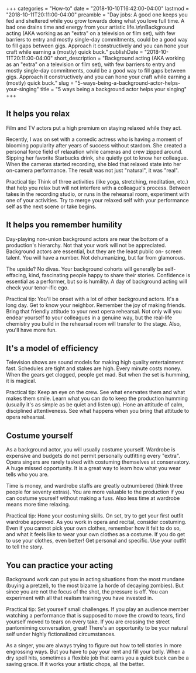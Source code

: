 +++
categories = "How-to"
date = "2018-10-10T16:42:00-04:00"
lastmod = "2018-10-11T20:11:00-04:00"
preamble = "Day jobs: A good one keeps you fed and sheltered while you grow towards doing what you love full time. A bad one drains time and energy from your artistic life.\n\nBackground acting (AKA working as an \"extra\" on a television or film set), with few barriers to entry and mostly single-day commitments, could be a good way to fill gaps between gigs. Approach it constructively and you can hone your craft while earning a (mostly) quick buck."
publishDate = "2018-10-11T20:11:00-04:00"
short_description = "Background acting (AKA working as an &quot;extra&quot; on a television or film set), with few barriers to entry and mostly single-day commitments, could be a good way to fill gaps between gigs. Approach it constructively and you can hone your craft while earning a (mostly) quick buck."
slug = "5-ways-being-a-background-actor-helps-your-singing"
title = "5 ways being a background actor helps your singing"
+++

## It helps you relax

Film and TV actors put a high premium on staying relaxed while they act.

Recently, I was on set with a comedic actress who is having a moment of blooming popularity after years of success without stardom. She created a personal force field of relaxation while cameras and crew zipped around. Sipping her favorite Starbucks drink, she quietly got to know her colleague. When the cameras started recording, she bled that relaxed state into her on-camera performance. The result was not just "natural", it was "real".

Practical tip: Think of three activities (like yoga, stretching, meditation, etc.) that help you relax but will not interfere with a colleague's process. Between takes in the recording studio, or runs in the rehearsal room, experiment with one of your activities. Try to merge your relaxed self with your performance self as the next scene or take begins.

## It helps you remember humility

Day-playing non-union background actors are near the bottom of a production's hierarchy. Not that your work will not be appreciated. Background actors are essential, but they are the least public on- screen talent. You will have a number. Not dehumanizing, but far from glamorous.

The upside? No divas. Your background cohorts will generally be self-effacing, kind, fascinating people happy to share their stories. Confidence is essential as a performer, but so is humility. A day of background acting will check your tenor-ific ego.

Practical tip: You'll be onset with a lot of other background actors. It's a long day. Get to know your neighbor. Remember the joy of making friends. Bring that friendly attitude to your next opera rehearsal. Not only will you endear yourself to your colleagues in a genuine way, but the real-life chemistry you build in the rehearsal room will transfer to the stage. Also, you'll have more fun.

## It's a model of efficiency

Television shows are sound models for making high quality entertainment fast. Schedules are tight and stakes are high. Every minute costs money. When the gears get clogged, people get mad. But when the set is humming, it is magical.

Practical tip: Keep an eye on the crew. See what enervates them and what makes them smile. Learn what you can do to keep the production humming (usually it's as simple as be quiet and listen up). Hone an attitude of calm, disciplined attentiveness. See what happens when you bring that attitude to opera rehearsal.

## Costume yourself

As a background actor, you will usually costume yourself. Wardrobe is expensive and budgets do not permit personally outfitting every "extra". Opera singers are rarely tasked with costuming themselves at conservatory. A huge missed opportunity. It is a great way to learn how what you wear tells who you are.

Time is money, and wardrobe staffs are greatly outnumbered (think three people for seventy extras). You are more valuable to the production if you can costume yourself without making a fuss. Also less time at wardrobe means more time relaxing.

Practical tip: Hone your costuming skills. On set, try to get your first outfit wardrobe approved. As you work in opera and recital, consider costuming. Even if you cannot pick your own clothes, remember how it felt to do so, and what it feels like to wear your own clothes as a costume. If you do get to use your clothes, even better! Get personal and specific. Use your outfit to tell the story.

## You can practice your acting

Background work can put you in acting situations from the most mundane (buying a pretzel), to the most bizarre (a horde of decaying zombies). But since you are not the focus of the shot, the pressure is off. You can experiment with all that realism training you have invested in.

Practical tip: Set yourself small challenges. If you play an audience member watching a performance that is supposed to move the crowd to tears, find yourself moved to tears on every take. If you are crossing the street pantomiming conversation, great! There's an opportunity to be your natural self under highly fictionalized circumstances.

As a singer, you are always trying to figure out how to tell stories in more engrossing ways. But you have to pay your rent and fill your belly. When a dry spell hits, sometimes a flexible job that earns you a quick buck can be a saving grace. If it works your artistic chops, all the better.
